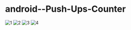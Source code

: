 # android--Push-Ups-Counter

![1](https://user-images.githubusercontent.com/56175479/120703955-407da480-c4b6-11eb-9dbb-958e2d6854e9.jpg)
![2](https://user-images.githubusercontent.com/56175479/120704134-7fabf580-c4b6-11eb-8e07-1637a85cc37a.jpg)
![3](https://user-images.githubusercontent.com/56175479/120704141-820e4f80-c4b6-11eb-9ba3-71afd24cc72d.jpg)
![4](https://user-images.githubusercontent.com/56175479/120704148-8470a980-c4b6-11eb-8dda-c3ec2eaf4a3f.jpg)
